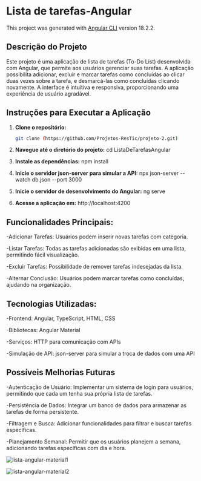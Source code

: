 # Lista de tarefas-Angular

This project was generated with [Angular CLI](https://github.com/angular/angular-cli) version 18.2.2.

## Descrição do Projeto

Este projeto é uma aplicação de lista de tarefas (To-Do List) desenvolvida com Angular, que permite aos usuários gerenciar suas tarefas. A aplicação possibilita adicionar, excluir e marcar tarefas como concluídas ao clicar duas vezes sobre a tarefa, e desmarcá-las como concluídas clicando novamente. A interface é intuitiva e responsiva, proporcionando uma experiência de usuário agradável.


## Instruções para Executar a Aplicação

1. **Clone o repositório:**
   ```bash
   git clone (https://github.com/Projetos-ResTic/projeto-2.git)

2. **Navegue até o diretório do projeto:**
    cd ListaDeTarefasAngular

2. **Instale as dependências:**
npm install

3. **Inicie o servidor json-server para simular a API:**
npx json-server --watch db.json --port 3000

4. **Inicie o servidor de desenvolvimento do Angular:**
ng serve

5. **Acesse a aplicação em:**
http://localhost:4200

## Funcionalidades Principais:

-Adicionar Tarefas: Usuários podem inserir novas tarefas com categoria.

-Listar Tarefas: Todas as tarefas adicionadas são exibidas em uma lista, permitindo fácil visualização.

-Excluir Tarefas: Possibilidade de remover tarefas indesejadas da lista.

-Alternar Conclusão: Usuários podem marcar tarefas como concluídas, ajudando na organização.

## Tecnologias Utilizadas:

-Frontend: Angular, TypeScript, HTML, CSS

-Bibliotecas: Angular Material

-Serviços: HTTP para comunicação com APIs

-Simulação de API: json-server para simular a troca de dados com uma API

## Possíveis Melhorias Futuras

-Autenticação de Usuário: Implementar um sistema de login para usuários, permitindo que cada um tenha sua própria lista de tarefas.

-Persistência de Dados: Integrar um banco de dados para armazenar as tarefas de forma persistente.

-Filtragem e Busca: Adicionar funcionalidades para filtrar e buscar tarefas específicas.

-Planejamento Semanal: Permitir que os usuários planejem a semana, adicionando tarefas específicas com dia e hora.




![lista-angular-material1](https://github.com/user-attachments/assets/09394a65-d55f-4e1c-ac65-f1be8c1fc0dc)

![lista-angular-material2](https://github.com/user-attachments/assets/82146316-f7c1-4e9e-a56f-0a97167eea27)



